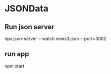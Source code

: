 # JSONData

## Run json server
 npx json-server --watch news3.json --port=3002

## run app
npm start